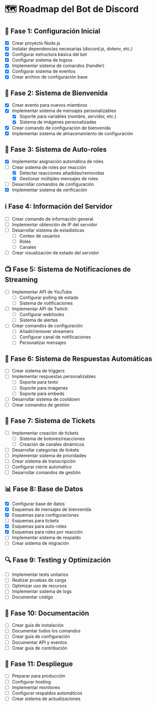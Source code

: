 # 🗺️ Roadmap del Bot de Discord

## 🌟 Fase 1: Configuración Inicial
- [X] Crear proyecto Node.js
- [X] Instalar dependencias necesarias (discord.js, dotenv, etc.)
- [X] Configurar estructura básica del bot
- [X] Configurar sistema de logsss
- [X] Implementar sistema de comandos (handler)
- [X] Configurar sistema de eventos
- [X] Crear archivo de configuración base

## 🎉 Fase 2: Sistema de Bienvenida
- [X] Crear evento para nuevos miembros
- [X] Implementar sistema de mensajes personalizables
  - [X] Soporte para variables (nombre, servidor, etc.)
  - [X] Sistema de imágenes personalizadas
- [X] Crear comando de configuración de bienvenida
- [X] Implementar sistema de almacenamiento de configuración

## 👑 Fase 3: Sistema de Auto-roles
- [X] Implementar asignación automática de roles
- [ ] Crear sistema de roles por reacción
  - [X] Detectar reacciones añadidas/removidas
  - [X] Gestionar múltiples mensajes de roles
- [ ] Desarrollar comandos de configuración
- [X] Implementar sistema de verificación

## ℹ️ Fase 4: Información del Servidor
- [ ] Crear comando de información general
- [ ] Implementar obtención de IP del servidor
- [ ] Desarrollar sistema de estadísticas
  - [ ] Conteo de usuarios
  - [ ] Roles
  - [ ] Canales
- [ ] Crear visualización de estado del servidor

## 📺 Fase 5: Sistema de Notificaciones de Streaming
- [ ] Implementar API de YouTube
  - [ ] Configurar polling de estado
  - [ ] Sistema de notificaciones
- [ ] Implementar API de Twitch
  - [ ] Configurar webhooks
  - [ ] Sistema de alertas
- [ ] Crear comandos de configuración
  - [ ] Añadir/remover streamers
  - [ ] Configurar canal de notificaciones
  - [ ] Personalizar mensajes

## 🤖 Fase 6: Sistema de Respuestas Automáticas
- [ ] Crear sistema de triggers
- [ ] Implementar respuestas personalizables
  - [ ] Soporte para texto
  - [ ] Soporte para imágenes
  - [ ] Soporte para embeds
- [ ] Desarrollar sistema de cooldown
- [ ] Crear comandos de gestión

## 🎫 Fase 7: Sistema de Tickets
- [ ] Implementar creación de tickets
  - [ ] Sistema de botones/reacciones
  - [ ] Creación de canales dinámicos
- [ ] Desarrollar categorías de tickets
- [ ] Implementar sistema de prioridades
- [ ] Crear sistema de transcripción
- [ ] Configurar cierre automático
- [ ] Desarrollar comandos de gestión

## 📊 Fase 8: Base de Datos
- [X] Configurar base de datos
- [X] Esquemas de mensajes de bienvenida
- [X] Esquemas para configuraciones
- [ ] Esquemas para tickets
- [X] Esquemas para auto-roles
- [X] Esquemas para roles por reacción
- [ ] Implementar sistema de respaldo
- [ ] Crear sistema de migración

## 🔍 Fase 9: Testing y Optimización
- [ ] Implementar tests unitarios
- [ ] Realizar pruebas de carga
- [ ] Optimizar uso de recursos
- [ ] Implementar sistema de logs
- [ ] Documentar código

## 📝 Fase 10: Documentación
- [ ] Crear guía de instalación
- [ ] Documentar todos los comandos
- [ ] Crear guía de configuración
- [ ] Documentar API y eventos
- [ ] Crear guía de contribución

## 🚀 Fase 11: Despliegue
- [ ] Preparar para producción
- [ ] Configurar hosting
- [ ] Implementar monitoreo
- [ ] Configurar respaldos automáticos
- [ ] Crear sistema de actualizaciones 